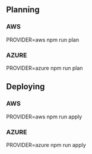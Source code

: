 ## Planning
### AWS
PROVIDER=aws npm run plan
### AZURE
PROVIDER=azure npm run plan

## Deploying
### AWS
PROVIDER=aws npm run apply
### AZURE
PROVIDER=azure npm run apply